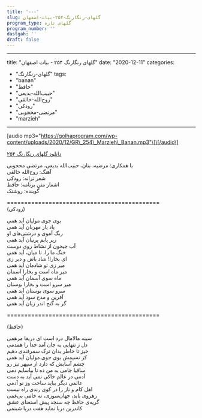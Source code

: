 ```yaml
---
title: '---'
slug: گلهای-رنگارنگ-۲۵۴-بیات-اصفهان
program_type: گلهای تازه
program_number: ''
dastgah: ''
draft: false
---
```


---
title: "گلهای رنگارنگ ۲۵۴ - بیات اصفهان"
date: "2020-12-11"
categories: 
  - "گلهای-رنگارنگ"
tags: 
  - "banan"
  - "حافظ"
  - "حبیب‌الله-بدیعی"
  - "روح‌الله-خالقی"
  - "رودکی"
  - "مرتضی-محجوبی"
  - "marzieh"
---

\[audio mp3="https://golhaprogram.com/wp-content/uploads/2020/12/GR\_254\_Marzieh\_Banan.mp3"\]\[/audio\]

  
[دانلود گلهای رنگارنگ ۲۵۴](https://golhaprogram.com/wp-content/uploads/2020/12/GR_254_Marzieh_Banan.mp3)

  
با همکاری: مرضیه، بنان، حبیب‌الله بدیعی، مرتضی محجوبی  
آهنگ: روح‌الله خالقی  
شعر ترانه: رودکی  
اشعار متن برنامه: حافظ  
گوینده: روشنک

\============================================  
(رودکی)

بوی جوی مولیان آید همی  
یاد یار مهربان آید همی  
ریگ آموی و درشتی‌های او  
زیر پایم پرنیان آید همی  
آب جیحون از نشاط روی دوست  
خنگ ما را، تا میان، آید همی  
ای بخارا! شاد باش و دیر زی  
میر زی تو شادمان آید همی  
میر ماه است و بخارا آسمان  
ماه سوی آسمان آید همی  
میر سرو است و بخارا بوستان  
سرو سوی بوستان آید همی  
آفرین و مدح سود آید همی  
گر به گنج اندر زیان آید همی

\============================================

(حافظ)

سینه مالامال درد است ای دریغا مرهمی  
دل ز تنهایی به جان آمد خدا را همدمی  
خیز تا خاطر بدان ترک سمرقندی دهیم  
کز نسیمش بوی جوی مولیان آید همی  
چشم آسایش كه دارد از سپهر تیز رو  
ساقیا جامی به من ده تا بیاسایم دمی  
آدمی در عالم خاكی نمی آید به دست  
عالمی دیگر بباید ساخت وز نو آدمی  
اهل کام و ناز را در کوی رندی راه نیست  
رهروی باید، جهان‌سوزی، نه خامی بی‌غمی  
گریه‌ی حافظ چه سنجد پیش استغنای عشق  
کاندرین دریا نماید هفت دریا شبنمی
